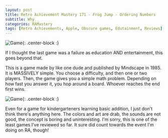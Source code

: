 ```yaml
---
layout: post
title: Retro Achievement Mastery 171 - Frog Jump - Ordering Numbers 
subtitle: Why
categories: RAMastery
tags: [Retro Achievements, Apple, Obscure games, Edutainment, Reviews]
---
```



![Game](https://imgur.com/E5StrMJ.png){: .center-block :}
 
If I thought the last game was a failure as education AND entertainment, this goes beyond that.

This is a game made by like one dude and published by Mindscape in 1985. It is MASSIVELY simple. You choose a difficulty, and then one or two players. Then, the game gives you a simple math problem. Depending on how fast you answer it, you hop around a board. Whoever reaches the end first wins.


![Game](https://imgur.com/AHr5BPh.png){: .center-block :}

Even for a game for kindergarteners learning basic addition, I just don't think there's anything here. The colors and art are drab, the sounds are not good, the concept is boring and uninteresting. I'm sorry, this is one of the least games I've reviewed so far. It sure did count towards the event I'm doing on RA, though!